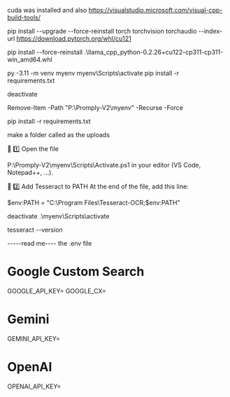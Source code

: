 cuda was installed and  also https://visualstudio.microsoft.com/visual-cpp-build-tools/

pip install --upgrade --force-reinstall torch torchvision torchaudio --index-url https://download.pytorch.org/whl/cu121

pip install --force-reinstall .\llama_cpp_python-0.2.26+cu122-cp311-cp311-win_amd64.whl



py -3.11 -m venv myenv
myenv\Scripts\activate
pip install -r requirements.txt

deactivate

Remove-Item -Path "P:\Promply-V2\myenv" -Recurse -Force


pip install -r requirements.txt


make a folder called as the uploads










🩷 1️⃣ Open the file

P:\Promply-V2\myenv\Scripts\Activate.ps1
in your editor (VS Code, Notepad++, …).

🩷 2️⃣ Add Tesseract to PATH
At the end of the file, add this line:


$env:PATH = "C:\Program Files\Tesseract-OCR;$env:PATH"

deactivate
.\myenv\Scripts\activate


tesseract --version





-----read me----
the .env file

# Google Custom Search
GOOGLE_API_KEY=
GOOGLE_CX=

# Gemini
GEMINI_API_KEY=

# OpenAI 
OPENAI_API_KEY=
